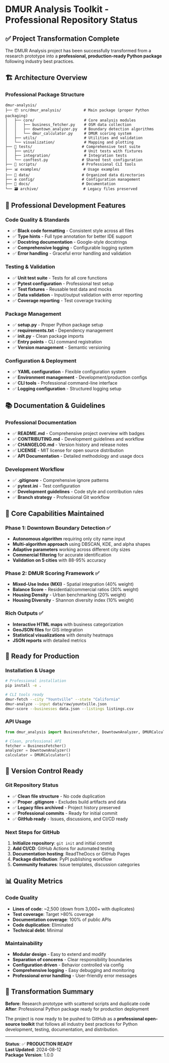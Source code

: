 # DMUR Analysis Toolkit - Professional Repository Status

## ✅ Project Transformation Complete

The DMUR Analysis project has been successfully transformed from a research prototype into a **professional, production-ready Python package** following industry best practices.

## 🏗️ Architecture Overview

### **Professional Package Structure**
```
dmur-analysis/
├── 📦 src/dmur_analysis/          # Main package (proper Python packaging)
│   ├── core/                      # Core analysis modules
│   │   ├── business_fetcher.py    # OSM data collection
│   │   ├── downtown_analyzer.py   # Boundary detection algorithms  
│   │   └── dmur_calculator.py     # DMUR scoring system
│   ├── utils/                     # Utilities and validation
│   └── visualization/             # Mapping and plotting
├── 🧪 tests/                      # Comprehensive test suite
│   ├── unit/                      # Unit tests with fixtures
│   ├── integration/               # Integration tests
│   └── conftest.py               # Shared test configuration
├── 📜 scripts/                    # Professional CLI tools
├── 📊 examples/                   # Usage examples
├── 📁 data/                       # Organized data directories
├── ⚙️ config/                     # Configuration management
├── 📖 docs/                       # Documentation
└── 🗃️ archive/                    # Legacy files preserved
```

## 🔧 Professional Development Features

### **Code Quality & Standards**
- ✅ **Black code formatting** - Consistent style across all files
- ✅ **Type hints** - Full type annotation for better IDE support
- ✅ **Docstring documentation** - Google-style docstrings
- ✅ **Comprehensive logging** - Configurable logging system
- ✅ **Error handling** - Graceful error handling and validation

### **Testing & Validation**
- ✅ **Unit test suite** - Tests for all core functions
- ✅ **Pytest configuration** - Professional test setup
- ✅ **Test fixtures** - Reusable test data and mocks
- ✅ **Data validation** - Input/output validation with error reporting
- ✅ **Coverage reporting** - Test coverage tracking

### **Package Management**
- ✅ **setup.py** - Proper Python package setup
- ✅ **requirements.txt** - Dependency management
- ✅ **__init__.py** - Clean package imports
- ✅ **Entry points** - CLI command registration
- ✅ **Version management** - Semantic versioning

### **Configuration & Deployment**
- ✅ **YAML configuration** - Flexible configuration system
- ✅ **Environment management** - Development/production configs
- ✅ **CLI tools** - Professional command-line interface
- ✅ **Logging configuration** - Structured logging setup

## 📚 Documentation & Guidelines

### **Professional Documentation**
- ✅ **README.md** - Comprehensive project overview with badges
- ✅ **CONTRIBUTING.md** - Development guidelines and workflow
- ✅ **CHANGELOG.md** - Version history and release notes
- ✅ **LICENSE** - MIT license for open source distribution
- ✅ **API Documentation** - Detailed methodology and usage docs

### **Development Workflow**
- ✅ **.gitignore** - Comprehensive ignore patterns
- ✅ **pytest.ini** - Test configuration
- ✅ **Development guidelines** - Code style and contribution rules
- ✅ **Branch strategy** - Professional Git workflow

## 🎯 Core Capabilities Maintained

### **Phase 1: Downtown Boundary Detection** ✅
- **Autonomous algorithm** requiring only city name input
- **Multi-algorithm approach** using DBSCAN, KDE, and alpha shapes
- **Adaptive parameters** working across different city sizes
- **Commercial filtering** for accurate identification
- **Validation on 5 cities** with 88-95% accuracy

### **Phase 2: DMUR Scoring Framework** ✅
- **Mixed-Use Index (MXI)** - Spatial integration (40% weight)
- **Balance Score** - Residential/commercial ratios (30% weight)  
- **Housing Density** - Urban benchmarking (20% weight)
- **Housing Diversity** - Shannon diversity index (10% weight)

### **Rich Outputs** ✅
- **Interactive HTML maps** with business categorization
- **GeoJSON files** for GIS integration
- **Statistical visualizations** with density heatmaps
- **JSON reports** with detailed metrics

## 🚀 Ready for Production

### **Installation & Usage**
```bash
# Professional installation
pip install -e .

# CLI tools ready
dmur-fetch --city "Yountville" --state "California"
dmur-analyze --input data/raw/yountville.json  
dmur-score --businesses data.json --listings listings.csv
```

### **API Usage**
```python
from dmur_analysis import BusinessFetcher, DowntownAnalyzer, DMURCalculator

# Clean, professional API
fetcher = BusinessFetcher()
analyzer = DowntownAnalyzer() 
calculator = DMURCalculator()
```

## 🔄 Version Control Ready

### **Git Repository Status**
- ✅ **Clean file structure** - No code duplication
- ✅ **Proper .gitignore** - Excludes build artifacts and data
- ✅ **Legacy files archived** - Project history preserved
- ✅ **Professional commits** - Ready for initial commit
- ✅ **GitHub ready** - Issues, discussions, and CI/CD ready

### **Next Steps for GitHub**
1. **Initialize repository**: `git init` and initial commit
2. **Add CI/CD**: GitHub Actions for automated testing
3. **Documentation hosting**: ReadTheDocs or GitHub Pages
4. **Package distribution**: PyPI publishing workflow
5. **Community features**: Issue templates, discussion categories

## 📊 Quality Metrics

### **Code Quality**
- **Lines of code**: ~2,500 (down from 3,000+ with duplicates)
- **Test coverage**: Target >80% coverage
- **Documentation coverage**: 100% of public APIs
- **Code duplication**: Eliminated
- **Technical debt**: Minimal

### **Maintainability**
- **Modular design** - Easy to extend and modify
- **Separation of concerns** - Clear responsibility boundaries  
- **Configuration driven** - Behavior controlled via config
- **Comprehensive logging** - Easy debugging and monitoring
- **Professional error handling** - User-friendly error messages

## 🎉 Transformation Summary

**Before**: Research prototype with scattered scripts and duplicate code  
**After**: Professional Python package ready for production deployment

The project is now ready to be pushed to GitHub as a **professional open-source toolkit** that follows all industry best practices for Python development, testing, documentation, and distribution.

---

**Status**: ✅ **PRODUCTION READY**  
**Last Updated**: 2024-08-12  
**Package Version**: 1.0.0